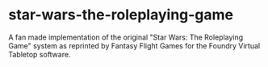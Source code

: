 # star-wars-the-roleplaying-game
A fan made implementation of the original "Star Wars: The Roleplaying Game" system as reprinted by Fantasy Flight Games for the Foundry Virtual Tabletop software.
